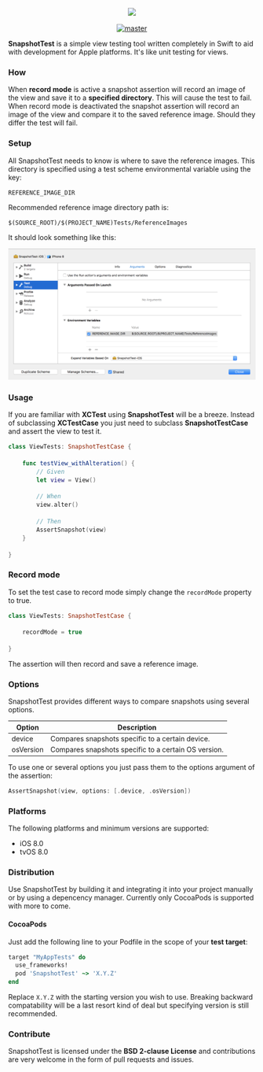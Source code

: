 <p align="center">
	<img src="logo.png" width="540">
</p>

<p align="center">
	<a href="https://travis-ci.org/parski/SnapshotTest"><img src="https://img.shields.io/travis/rust-lang/rust/master.svg?style=flat-square" alt="master" /></a>
</p>

**SnapshotTest** is a simple view testing tool written completely in Swift to aid with development for Apple platforms. It's like unit testing for views.

### How
When **record mode** is active a snapshot assertion will record an image of the view and save it to a **specified directory**. This will cause the test to fail. When record mode is deactivated the snapshot assertion will record an image of the view and compare it to the saved reference image. Should they differ the test will fail.

### Setup
All SnapshotTest needs to know is where to save the reference images. This directory is specified using a test scheme environmental variable using the key: 

```
REFERENCE_IMAGE_DIR
```

Recommended reference image directory path is: 

```
$(SOURCE_ROOT)/$(PROJECT_NAME)Tests/ReferenceImages
```
It should look something like this:

![Test scheme arguments.](reference_image_directory.png)

### Usage
If you are familiar with **XCTest** using **SnapshotTest** will be a breeze. Instead of subclassing **XCTestCase** you just need to subclass **SnapshotTestCase** and assert the view to test it.

```swift
class ViewTests: SnapshotTestCase {
    
    func testView_withAlteration() {
        // Given
        let view = View()
        
        // When
        view.alter()
        
        // Then
        AssertSnapshot(view)
    }
    
}
```

### Record mode
To set the test case to record mode simply change the `recordMode` property to true.

```swift
class ViewTests: SnapshotTestCase {

    recordMode = true
    
}
```

The assertion will then record and save a reference image.

### Options
SnapshotTest provides different ways to compare snapshots using several options.
  
| Option    | Description                                          |
|-----------|------------------------------------------------------|
| device    | Compares snapshots specific to a certain device.     |
| osVersion | Compares snapshots specific to a certain OS version. |

To use one or several options you just pass them to the options argument of the assertion:

```swift
AssertSnapshot(view, options: [.device, .osVersion])
```

### Platforms
The following platforms and minimum versions are supported:

* iOS 8.0
* tvOS 8.0

### Distribution
Use SnapshotTest by building it and integrating it into your project manually or by using a depencency manager. Currently only CocoaPods is supported with more to come.

#### CocoaPods
Just add the following line to your Podfile in the scope of your **test target**:

```ruby
target "MyAppTests" do
  use_frameworks!
  pod 'SnapshotTest' ~> 'X.Y.Z'
end
```
Replace `X.Y.Z` with the starting version you wish to use. Breaking backward compatability will be a last resort kind of deal but specifying version is still recommended.

### Contribute
SnapshotTest is licensed under the **BSD 2-clause License** and contributions are very welcome in the form of pull requests and issues.